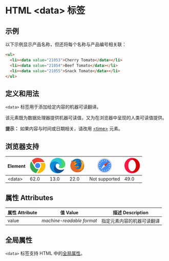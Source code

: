 HTML \<data> 标签
===

## 示例

以下示例显示产品名称，但还将每个名称与产品编号相关联：

```html idoc:preview
<ul>
  <li><data value="21053">Cherry Tomato</data></li>
  <li><data value="21054">Beef Tomato</data></li>
  <li><data value="21055">Snack Tomato</data></li>
</ul>
```

## 定义和用法

`<data>` 标签用于添加给定内容的机器可读翻译。

该元素既为数据处理器提供机器可读值，又为在浏览器中呈现的人类可读值提供。

**提示：** 如果内容与时间或日期相关，请改用 [\<time>](./time.md) 元素。

## 浏览器支持

| Element | ![chrome][1] | ![edge][2] | ![firefox][3] | ![safari][4] | ![opera][5] |
| --------- | --- | --- | --- | --- | --- |
| \<data> | 62.0 | 13.0 | 22.0 | Not supported | 49.0 |

## 属性 Attributes

| 属性 Attribute | 值 Value | 描述 Description |
| ---- | ---- | ---- |
| value | *machine-readable format* | 指定元素内容的机器可读翻译 |

## 全局属性

`<data>` 标签支持 HTML 中的[全局属性](../reference/standardattributes.md)。

[1]: ../assets/chrome.svg
[2]: ../assets/edge.svg
[3]: ../assets/firefox.svg
[4]: ../assets/safari.svg
[5]: ../assets/opera.svg